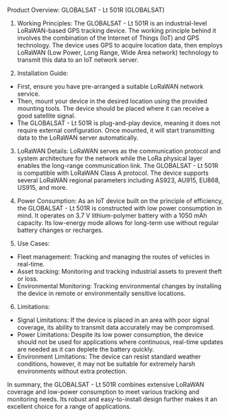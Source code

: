 Product Overview: GLOBALSAT - Lt 501R (GLOBALSAT)

1. Working Principles:
The GLOBALSAT - Lt 501R is an industrial-level LoRaWAN-based GPS tracking device. The working principle behind it involves the combination of the Internet of Things (IoT) and GPS technology. The device uses GPS to acquire location data, then employs LoRaWAN (Low Power, Long Range, Wide Area network) technology to transmit this data to an IoT network server.

2. Installation Guide:
- First, ensure you have pre-arranged a suitable LoRaWAN network service.
- Then, mount your device in the desired location using the provided mounting tools. The device should be placed where it can receive a good satellite signal.
- The GLOBALSAT - Lt 501R is plug-and-play device, meaning it does not require external configuration. Once mounted, it will start transmitting data to the LoRaWAN server automatically.

3. LoRaWAN Details:
LoRaWAN serves as the communication protocol and system architecture for the network while the LoRa physical layer enables the long-range communication link. The GLOBALSAT - Lt 501R is compatible with LoRaWAN Class A protocol. The device supports several LoRaWAN regional parameters including AS923, AU915, EU868, US915, and more.

4. Power Consumption:
As an IoT device built on the principle of efficiency, the GLOBALSAT - Lt 501R is constructed with low power consumption in mind. It operates on 3.7 V lithium-polymer battery with a 1050 mAh capacity. Its low-energy mode allows for long-term use without regular battery changes or recharges.

5. Use Cases:
- Fleet management: Tracking and managing the routes of vehicles in real-time.
- Asset tracking: Monitoring and tracking industrial assets to prevent theft or loss.
- Environmental Monitoring: Tracking environmental changes by installing the device in remote or environmentally sensitive locations.

6. Limitations:
- Signal Limitations: If the device is placed in an area with poor signal coverage, its ability to transmit data accurately may be compromised.
- Power Limitations: Despite its low power consumption, the device should not be used for applications where continuous, real-time updates are needed as it can deplete the battery quickly.
- Environment Limitations: The device can resist standard weather conditions, however, it may not be suitable for extremely harsh environments without extra protection. 

In summary, the GLOBALSAT - Lt 501R combines extensive LoRaWAN coverage and low-power consumption to meet various tracking and monitoring needs. Its robust and easy-to-install design further makes it an excellent choice for a range of applications.